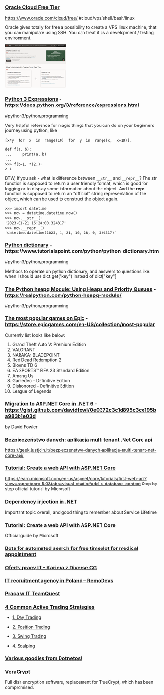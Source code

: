 

### [Oracle Cloud Free Tier](https://www.oracle.com/cloud/free/)
https://www.oracle.com/cloud/free/
#cloud/vps/shell/bash/linux

Oracle gives totally for free a possibility to create a VPS linux machine, that you can manipulate using SSH. You can treat it as a development / testing environment.

<img src="https://raw.githubusercontent.com/malpka/bookmarks/main/images/2023-01-21_161317.png" alt="Oracle img" width="200" onmouseover="this.width='400'" onmouseout="this.width='200'"/>

### [Python 3 Expressions](https://docs.python.org/3/reference/expressions.html) - https://docs.python.org/3/reference/expressions.html
#python3/python/programming

Very helpful reference for magic things that you can do on your beginners journey using python, like


`[x*y  for  x  in  range(10)  for  y  in  range(x,  x+10)]`.
```
def f(a, b):
...     print(a, b)
...
>>> f(b=1, *(2,))
2 1
```
BTW, If you ask - what is difference between `__str__` and `__repr__`? 
The str function is supposed to return a user friendly format, which is good for logging or to display some information about the object. And the __repr__ function is supposed to return an “official” string representation of the object, which can be used to construct the object again.
```
>>> import datetime
>>> now = datetime.datetime.now()
>>> now.__str__()
'2023-01-21 16:28:00.324317'
>>> now.__repr__()
'datetime.datetime(2023, 1, 21, 16, 28, 0, 324317)'
```

### [Python dictionary](https://www.tutorialspoint.com/python/python_dictionary.htm) - https://www.tutorialspoint.com/python/python_dictionary.htm
#python3/python/programming

Methods to operate on python dictionary, and answers to questions like: when I should use dict.get("key") instead of dict["key"] 

### [The Python heapq Module: Using Heaps and Priority Queues](https://realpython.com/python-heapq-module/) - https://realpython.com/python-heapq-module/
#python3/python/programming

### [The most popular games on Epic](https://store.epicgames.com/en-US/collection/most-popular) - https://store.epicgames.com/en-US/collection/most-popular
Currently list looks like below:
1. Grand Theft Auto V: Premium Edition
2. VALORANT
3. NARAKA: BLADEPOINT
4. Red Dead Redemption 2
5. Bloons TD 6
6. EA SPORTS™ FIFA 23 Standard Edition
7. Among Us
8. Gamedec - Definitive Edition
9. Dishonored - Definitive Edition
10. League of Legends

### [Migration to ASP.NET Core in .NET 6](https://gist.github.com/davidfowl/0e0372c3c1d895c3ce195ba983b1e03d) - https://gist.github.com/davidfowl/0e0372c3c1d895c3ce195ba983b1e03d
by David Fowler

### [Bezpieczeństwo danych: aplikacja multi tenant .Net Core api](https://geek.justjoin.it/bezpieczenstwo-danych-aplikacja-multi-tenant-net-core-api/) 
https://geek.justjoin.it/bezpieczenstwo-danych-aplikacja-multi-tenant-net-core-api/

### [Tutorial: Create a web API with ASP.NET Core](https://learn.microsoft.com/en-us/aspnet/core/tutorials/first-web-api?view=aspnetcore-5.0&tabs=visual-studio#add-a-database-context) 
https://learn.microsoft.com/en-us/aspnet/core/tutorials/first-web-api?view=aspnetcore-5.0&tabs=visual-studio#add-a-database-context
Step by step official tutorial by Microsoft

### [Dependency injection in .NET](https://learn.microsoft.com/en-us/dotnet/core/extensions/dependency-injection#service-lifetimes)
Important topic overall, and good thing to remember about Service Lifetime

### [Tutorial: Create a web API with ASP.NET Core](https://learn.microsoft.com/en-us/aspnet/core/tutorials/first-web-api?view=aspnetcore-5.0&tabs=visual-studio#add-a-database-context)
Official guide by Microsoft

### [Bots for automated search for free timeslot for medical appointment](https://github.com/search?q=cov19.moderna&type=code)

### [Oferty pracy IT - Kariera z Diverse CG](https://dcg.pl/karierawit)

### [IT recruitment agency in Poland – RemoDevs](https://remodevs.com/)

### [Praca w IT TeamQuest](https://teamquest.pl/praca-zdalna/54820-praca-senior-net-engineer)

### [4 Common Active Trading Strategies](https://www.investopedia.com/articles/active-trading/11/four-types-of-active-traders.asp)
-   [1. Day Trading](https://www.investopedia.com/articles/active-trading/11/four-types-of-active-traders.asp#toc-1-day-trading)
    
-   [2. Position Trading](https://www.investopedia.com/articles/active-trading/11/four-types-of-active-traders.asp#toc-2-position-trading)
    
-   [3. Swing Trading](https://www.investopedia.com/articles/active-trading/11/four-types-of-active-traders.asp#toc-3-swing-trading)
    
-   [4. Scalping](https://www.investopedia.com/articles/active-trading/11/four-types-of-active-traders.asp#toc-4-scalping)

### [Various goodies from Dotnetos!](https://goodies.dotnetos.org/)

### [VeraCrypt](https://documentation.help/VeraCrypt/Command%20Line%20Usage.html)
Full disk encryption software, replacement for TrueCrypt, which has been compromised.
